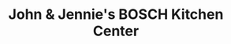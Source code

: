 ---
title: "John & Jennie's BOSCH Kitchen Center"
url: /holladay/john-and-jennies-bosch-kitchen-center/
shop: houseware
---